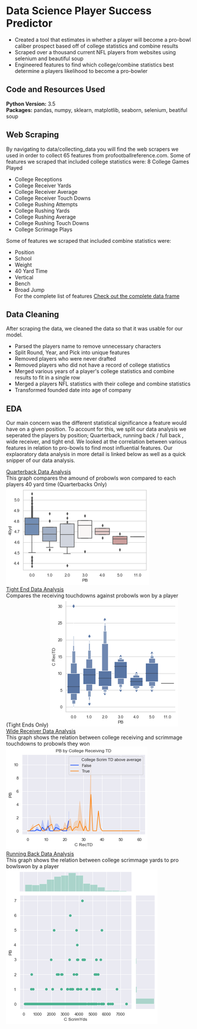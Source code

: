 # Data Science Player Success Predictor
* Created a tool that estimates in whether a player will become a pro-bowl caliber prospect based off of college statistics and combine results
* Scraped over a thousand current NFL players from websites using selenium and beautiful soup
* Engineered features to find which college/combine statistics best determine a players likelihood to become a pro-bowler

## Code and Resources Used
**Python Version:** 3.5  
**Packages:** pandas, numpy, sklearn, matplotlib, seaborn, selenium, beatiful soup
## Web Scraping
By navigating to data/collecting_data you will find the web scrapers we used in order to collect 65 features from profootballreference.com. Some of features we scraped that included college statistics were:
8 College Games Played	
* College Receptions
* College Receiver Yards	
* College Receiver Average	
* College Receiver Touch Downs	
* College Rushing Attempts	
* College Rushing Yards	
* College Rushing Average	
* College Rushing Touch Downs	
* College Scrimage Plays	

Some of features we scraped that included combine statistics were:
* Position
* School	
* Weight	
* 40 Yard Time 
* Vertical	
* Bench	
* Broad Jump <br>
For the complete list of features [Check out the complete data frame](https://github.com/DataScience-Proj-MH/NFL_Success/blob/master/Data/final_df.csv)

## Data Cleaning
After scraping the data, we cleaned the data so that it was usable for our model.

*	Parsed the players name to remove unnecessary characters
*	Split Round, Year, and Pick into unique features 
*	Removed players who were never drafted
* Removed players who did not have a record of college statistics	 
*	Merged various years of a player's college statistics and combine results to fit in a single row
*	Merged a players NFL statistics with their college and combine statistics 
*	Transformed founded date into age of company 

## EDA
Our main concern was the different statistical significance a feature would have on a given position. To account for this, we split our data analysis we seperated the players by position; Quarterback, running back / full back , wide receiver, and tight end. We looked at the correlation between various features in relation to pro-bowls to find most influential features. Our explaoratory data analysis in more detail is linked below as well as a quick snipper of our data analysis.

[Quarterback Data Analysis](https://github.com/DataScience-Proj-MH/NFL_Success/blob/master/Quarterback%20analysis.ipynb) <br>
This graph compares the amound of probowls won compared to each players 40 yard time (Quarterbacks Only) 
![40 Yard chart](images/40yd.png) <br>
[Tight End Data Analysis](https://github.com/DataScience-Proj-MH/NFL_Success/blob/master/TE_analysis.ipynb) <br>
Compares the receiving touchdowns against probowls won by a player (Tight Ends Only)
![recTD](images/grapph.png) <br>
[Wide Receiver Data Analysis](https://github.com/DataScience-Proj-MH/NFL_Success/blob/master/wide_receiver_analysis.ipynb) <br>
This graph shows the relation between college receiving and scrimmage touchdowns to probowls they won
![CollegeTD](https://github.com/DataScience-Proj-MH/NFL_Success/blob/master/images/wr.png)<br>
[Running Back Data Analysis](https://github.com/DataScience-Proj-MH/NFL_Success/blob/master/fb_and_rb_analysis.ipynb) <br>
This graph shows the relation between college scrimmage yards to pro bowlswon by a player
![CScrimYds](https://github.com/DataScience-Proj-MH/NFL_Success/blob/master/images/fb_rb.png)<br>
